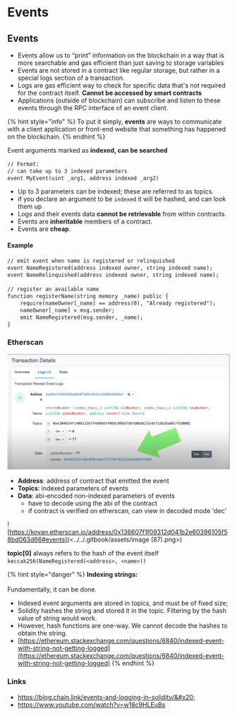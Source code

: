 # Events

## Events

* Events allow us to “print” information on the blockchain in a way that is more searchable and gas efficient than just saving to storage variables
* Events are not stored in a contract like regular storage, but rather in a special logs section of a transaction.
* Logs are gas efficient way to check for specific data that's not required for the contract itself. **Cannot be accessed by smart contracts**
* Applications (outside of blockchain) can subscribe and listen to these events through the RPC interface of an event client.

{% hint style="info" %}
To put it simply, **events** are ways to communicate with a client application or front-end website that something has happened on the blockchain.
{% endhint %}

Event arguments marked as **indexed, can be searched**&#x20;

```solidity
// Format:
// can take up to 3 indexed parameters
event MyEvent(uint _arg1, address indexed _arg2)
```

* Up to 3 parameters can be indexed; these are referred to as topics.
* if you declare an argument to be `indexed`  it will be hashed, and can look them up
* Logs and their events data **cannot be retrievable** from within contracts.
* Events are **inheritable** members of a contract.
* Events are **cheap**.

#### Example

```solidity
// emit event when name is registered or relinquished
event NameRegistered(address indexed owner, string indexed name);
event NameRelinquished(address indexed owner, string indexed name);

// register an available name
function registerName(string memory _name) public {
    require(nameOwner[_name] == address(0), "Already registered");
    nameOwner[_name] = msg.sender;
    emit NameRegistered(msg.sender, _name);
}
```

### Etherscan

![](<../../.gitbook/assets/image (346).png>)

* **Address**: address of contract that emitted the event
* **Topics**: indexed parameters of events
* **Data**: abi-encoded non-indexed parameters of events
  * have to decode using the abi of the contract
  * if contract is verified on etherscan, can view in decoded mode 'dec'

![https://kovan.etherscan.io/address/0x136607f1f09312d041b2e60396105f58bd063d66#events](<../../.gitbook/assets/image (87).png>)

**topic\[0]** always refers to the hash of the event itself `keccak256(NameRegistered(<address>, <name>))`

{% hint style="danger" %}
**Indexing strings:**\
\
Fundamentally, it can be done.

* Indexed event arguments are stored in topics, and must be of fixed size;&#x20;
* Solidity hashes the string and stored it in the topic. Filtering by the hash value of string would work.
* However, hash functions are one-way. We cannot decode the hashes to obtain the string.
* [https://ethereum.stackexchange.com/questions/6840/indexed-event-with-string-not-getting-logged](https://ethereum.stackexchange.com/questions/6840/indexed-event-with-string-not-getting-logged)
{% endhint %}

### **Links**

* https://blog.chain.link/events-and-logging-in-solidity/&#x20;
* https://www.youtube.com/watch?v=w18c9HLEuBs
